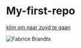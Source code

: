 # My-first-repo

[klim om naar zuyd te gaan](https://zuyd.nl)

![Fabrice Brandts](https://i.regiogroei.cloud/552x310/8992eb08-9759-3412-8d07-841d8a58cd4e.jpg)
